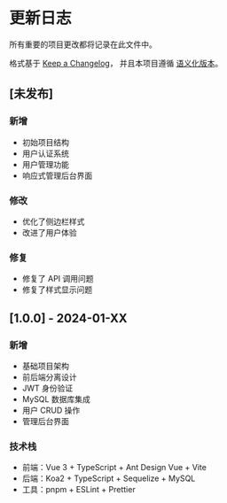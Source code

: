 # 更新日志

所有重要的项目更改都将记录在此文件中。

格式基于 [Keep a Changelog](https://keepachangelog.com/zh-CN/1.0.0/)，
并且本项目遵循 [语义化版本](https://semver.org/lang/zh-CN/)。

## [未发布]

### 新增
- 初始项目结构
- 用户认证系统
- 用户管理功能
- 响应式管理后台界面

### 修改
- 优化了侧边栏样式
- 改进了用户体验

### 修复
- 修复了 API 调用问题
- 修复了样式显示问题

## [1.0.0] - 2024-01-XX

### 新增
- 基础项目架构
- 前后端分离设计
- JWT 身份验证
- MySQL 数据库集成
- 用户 CRUD 操作
- 管理后台界面

### 技术栈
- 前端：Vue 3 + TypeScript + Ant Design Vue + Vite
- 后端：Koa2 + TypeScript + Sequelize + MySQL
- 工具：pnpm + ESLint + Prettier
